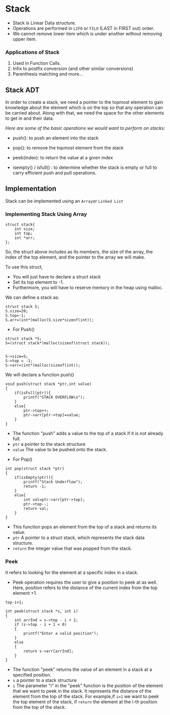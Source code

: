 # Stack #

- Stack is Linear Data structure.
- Operations are performed in `LIFO` or `FILO` (LAST in FIRST out) order.
- We cannot remove lower item which is under another without removing upper item.

### Applications of Stack ###

1. Used in Function Calls.
2. Infix to postfix conversion (and other similar conversions)
3. Parenthesis matching and more...

## Stack ADT ##

In order to create a stack, we need a pointer to the topmost element to gain knowledge about the element which is on the top so that any operation can be carried about. Along with that, we need the space for the other elements to get in and their data.

*Here are some of the basic operations we would want to perform on stacks:*

- push(): to push an element into the stack
- pop(): to remove the topmost element from the stack

- peek(index): to return the value at a given index

- isempty() / isfull() : to determine whether the stack is empty or full to carry efficient push and pull operations.

## Implementation ##

Stack can be implemented using an `Array`or `Linked List`

### Implementing Stack Using Array ###

```
struct stack{
    int size;
    int top;
    int *arr;
};
```
So, the struct above includes as its members, the size of the array, the index of the top element, and the pointer to the array we will make.

To use this struct,

- You will just have to declare a struct stack
- Set its top element to -1. 
- Furthermore, you will have to reserve memory in the heap using malloc.


We can define a stack as:
```
struct stack S;
S.size=20;
S.top=-1;
S.arr=(int*)malloc(S.size*sizeof(int));
```

- For Push()
```
struct stack *S;
S=(struct stack*)malloc(sizeof(struct stack));


S->size=5;
S->top = -1;
S->arr=(int*)malloc(sizeof(int));
```
We will declare a function push()
```
void push(struct stack *ptr,int value)
{
    if(isFull(ptr)){
        printf("STACK OVERFLOW\n");
    }
    else{
        ptr->top++;
        ptr->arr[ptr->top]=value;
    }
}
```
 * The function "push" adds a value to the top of a stack if it is not already full.
 *  `ptr` a pointer to the stack structure
 *  `value` The value to be pushed onto the stack.

- For Pop()
```
int pop(struct stack *ptr)
{
    if(isEmpty(ptr)){
        printf("Stack Underflow");
        return -1;
    }
    else{
        int val=ptr->arr[ptr->top];
        ptr->top--;
        return val;
    }
}
```
 * This function pops an element from the top of a stack and returns its value.
 *  `ptr` A pointer to a struct stack, which represents the stack data structure.
 * `return` the integer value that was popped from the stack.

 ### Peek ###

 It refers to looking for the element at a specific index in a stack. 
 - Peek operation requires the user to give a position to peek at as well. Here, position refers to the distance of the current index from the top element +1.

 `top-i+1;`

```
int peek(struct stack *s, int i)
{
    int arrInd = s->top - i + 1;
    if (s->top - i + 1 < 0)
    {
        printf("Enter a valid position");
    }
    else
    {
        return s->arr[arrInd];
    }
}
```
 
 * The function "peek" returns the value of an element in a stack at a specified position. 
 *  `s` a pointer to a stack structure
 *  `i` The parameter "i" in the "peek" function is the position of the element that we want to peek in the stack. It represents the distance of the element from the top of the stack. For example,if `i=1` we want to peek the top element of the stack, if  `return` the element at the i-th position from the top of the stack.
 